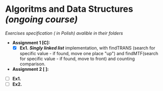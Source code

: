 # Algoritms and Data Structures *(ongoing course)*
*Exercises specification ( in Polish) avalible in their folders*

- **Assignment 1 [C]:** 
  - [X] **Ex1.** **_Singly linked list_** implementation, with findTRANS (search for specific value - if found, move one place "up") and findMTF(search for specific value - if found, move to front) and counting comparison.
- **Assignment 2 [ ]:**
 - [ ] **Ex1.**
 - [ ] **Ex2.** 

